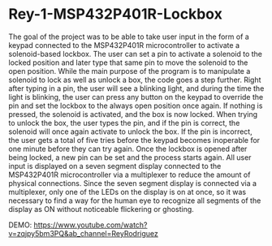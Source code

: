 # Rey-1-MSP432P401R-Lockbox


The goal of the project was to be able to take user input in the form of a keypad connected to the MSP432P401R microcontroller to activate a solenoid-based lockbox.
The user can set a pin to activate a solenoid to the locked position and later type that same pin to move the solenoid to the open position. While the main purpose of the program is to manipulate a solenoid to lock as well as unlock a box, the code goes a step further. Right after typing in a pin, the user will see a blinking light, and during the time the light is blinking, the user can press any button on the keypad to override the pin and set the lockbox to the always open position once again. If nothing is pressed, 
the solenoid is activated, and the box is now locked. When trying to unlock the box, the user types the pin, and if the pin is correct, the solenoid will once again activate to
unlock the box. If the pin is incorrect, the user gets a total of five tries before the keypad becomes inoperable for one minute before they can try again. Once the lockbox is
opened after being locked, a new pin can be set and the process starts again. All user input is displayed on a seven segment display connected to the MSP432P401R microcontroller via a multiplexer to reduce the amount of physical connections. Since the seven segment display is connected via a multiplexer, only one of the LEDs on the display is on at once, 
so it was necessary to find a way for the human eye to recognize all segments of the display as ON without noticeable flickering or ghosting.

DEMO:
https://www.youtube.com/watch?v=zqjpy5bm3PQ&ab_channel=ReyRodriguez
